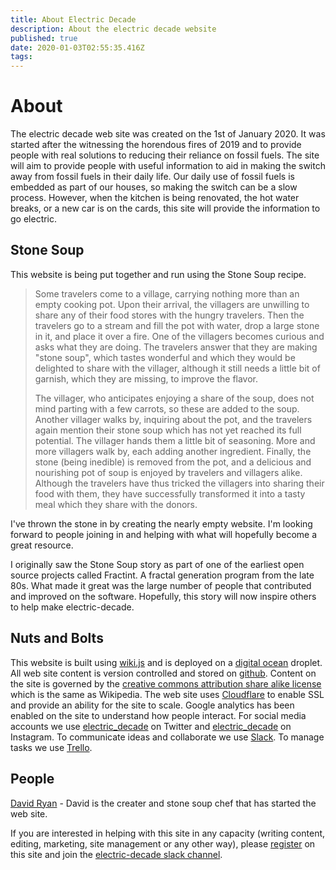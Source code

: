 ```yaml
---
title: About Electric Decade
description: About the electric decade website
published: true
date: 2020-01-03T02:55:35.416Z
tags: 
---
```


# About
The electric decade web site was created on the 1st of January 2020.  It was started after the witnessing the horendous fires of 2019 and to provide people with real solutions to reducing their reliance on fossil fuels. The site will aim to provide people with useful information to aid in making the switch away from fossil fuels in their daily life.  Our daily use of fossil fuels is embedded as part of our houses, so making the switch can be a slow process.  However, when the kitchen is being renovated, the hot water breaks, or a new car is on the cards, this site will provide the information to go electric.

## Stone Soup
This website is being put together and run using the Stone Soup recipe.

> Some travelers come to a village, carrying nothing more than an empty cooking pot. Upon their arrival, the villagers are unwilling to share any of their food stores with the hungry travelers. Then the travelers go to a stream and fill the pot with water, drop a large stone in it, and place it over a fire. One of the villagers becomes curious and asks what they are doing. The travelers answer that they are making "stone soup", which tastes wonderful and which they would be delighted to share with the villager, although it still needs a little bit of garnish, which they are missing, to improve the flavor.
> 
> The villager, who anticipates enjoying a share of the soup, does not mind parting with a few carrots, so these are added to the soup. Another villager walks by, inquiring about the pot, and the travelers again mention their stone soup which has not yet reached its full potential. The villager hands them a little bit of seasoning. More and more villagers walk by, each adding another ingredient. Finally, the stone (being inedible) is removed from the pot, and a delicious and nourishing pot of soup is enjoyed by travelers and villagers alike. Although the travelers have thus tricked the villagers into sharing their food with them, they have successfully transformed it into a tasty meal which they share with the donors. 

I've thrown the stone in by creating the nearly empty website. I'm looking forward to people joining in and helping with what will hopefully become a great resource.

I originally saw the Stone Soup story as part of one of the earliest open source projects called Fractint. A fractal generation program from the late 80s.  What made it great was the large number of people that contributed and improved on the software. Hopefully, this story will now inspire others to help make electric-decade.


## Nuts and Bolts
This website is built using [wiki.js](https://wiki.js.org/) and is deployed on a [digital ocean](https://www.digitalocean.com/) droplet. All web site content is version controlled and stored on [github](https://github.com/electric-decade/ed-wiki). Content on the site is governed by the [creative commons attribution share alike license](https://en.wikipedia.org/wiki/Wikipedia:Text_of_Creative_Commons_Attribution-ShareAlike_3.0_Unported_License) which is the same as Wikipedia. The web site uses [Cloudflare](https://www.cloudflare.com) to enable SSL and provide an ability for the site to scale. Google analytics has been enabled on the site to understand how people interact. For social media accounts we use [electric_decade](https://twitter.com/electric_decade) on Twitter and [electric_decade](https://www.instagram.com/electric_decade/) on Instagram. To communicate ideas and collaborate we use [Slack](https://join.slack.com/t/electric-decade/shared_invite/enQtODgwNDc5MTQ5MTg3LTMyNmFjYzRmZGIyMzkyYWViNWZiNzc3MmZkYWNhODVhNzI3YTI2YThlYTJhODU2MjJjZjZlMzVjYmM2NTVlMjk). To manage tasks we use [Trello](https://trello.com/electricdecade). 

## People

[David Ryan](https://twitter.com/oobles) - David is the creater and stone soup chef that has started the web site. 

If you are interested in helping with this site in any capacity (writing content, editing, marketing, site management or any other way), please [register](/register) on this site and join the [electric-decade slack channel](https://join.slack.com/t/electric-decade/shared_invite/enQtODgwNDc5MTQ5MTg3LTMyNmFjYzRmZGIyMzkyYWViNWZiNzc3MmZkYWNhODVhNzI3YTI2YThlYTJhODU2MjJjZjZlMzVjYmM2NTVlMjk).